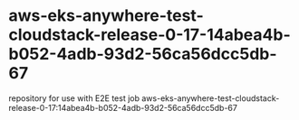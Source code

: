 # aws-eks-anywhere-test-cloudstack-release-0-17-14abea4b-b052-4adb-93d2-56ca56dcc5db-67
repository for use with E2E test job aws-eks-anywhere-test-cloudstack-release-0-17:14abea4b-b052-4adb-93d2-56ca56dcc5db-67
